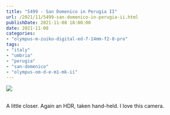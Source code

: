 ```yaml
---
title: "5499 - San Domenico in Perugia II"
url: /2021/11/5499-san-domenico-in-perugia-ii.html
publishDate: 2021-11-08 18:00:00
date: 2021-11-08
categories:
- "olympus-m-zuiko-digital-ed-7-14mm-f2-8-pro"
tags:
- "italy"
- "umbria"
- "perugia"
- "san-domenico"
- "olympus-om-d-e-m1-mk-ii"
---
```

<div class="container">
<div class="center"><a target="_blank" href="https://d25zfm9zpd7gm5.cloudfront.net/1200x1200/2019/20190902_095807-HDR_lr.jpg"><img class="webfeedsFeaturedVisual" src="https://d25zfm9zpd7gm5.cloudfront.net/0600x0600/2019/20190902_095807-HDR_lr.jpg" /></a></div>
</div>
<br />

A little closer. Again an HDR, taken hand-held. I love this
camera.

